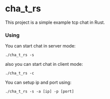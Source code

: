 # cha_t_rs

This project is a simple example tcp chat in Rust.

### Using

You can start chat in server mode:

```
./cha_t_rs -s
```

also you can start chat in client mode:

```
./cha_t_rs -c
```

You can setup ip and port using:

```
./cha_t_rs -s -a [ip] -p [port]
```
